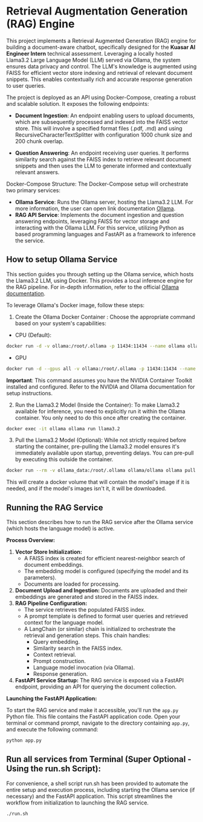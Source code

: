 # **Retrieval Augmentation Generation (RAG) Engine**

This project implements a Retrieval Augmented Generation (RAG) engine for building a document-aware chatbot, specifically designed for the **Kuasar AI Engineer Intern** technical assessment. Leveraging a locally hosted Llama3.2 Large Language Model (LLM) served via Ollama, the system ensures data privacy and control. The LLM's knowledge is augmented using FAISS for efficient vector store indexing and retrieval of relevant document snippets. This enables contextually rich and accurate response generation to user queries.

The project is deployed as an API using Docker-Compose, creating a robust and scalable solution. It exposes the following endpoints:

* **Document Ingestion**: An endpoint enabling users to upload documents, which are subsequently processed and indexed into the FAISS vector store. This will involve a specified format files (.pdf,  .md) and using RecursiveCharacterTextSplitter with configuration 1000 chunk size and 200 chunk overlap.

* **Question Answering**: An endpoint receiving user queries. It performs similarity search against the FAISS index to retrieve relevant document snippets and then uses the LLM to generate informed and contextually relevant answers.

Docker-Compose Structure: The Docker-Compose setup will orchestrate two primary services:

* **Ollama Service**: Runs the Ollama server, hosting the Llama3.2 LLM. For more information, the user can open link documentation [Ollama](https://github.com/ollama/ollama).
* **RAG API Service**: Implements the document ingestion and question answering endpoints, leveraging FAISS for vector storage and interacting with the Ollama LLM. For this service, utilizing Python as based programming languages and FastAPI as a framework to inference the service.

## How to setup Ollama Service

This section guides you through setting up the Ollama service, which hosts the Llama3.2 LLM, using Docker. This provides a local inference engine for the RAG pipeline. For in-depth information, refer to the official [Ollama documentation](https://ollama.com/blog/ollama-is-now-available-as-an-official-docker-image).

To leverage Ollama's Docker image, follow these steps:

1. Create the Ollama Docker Container :
Choose the appropriate command based on your system's capabilities:
* CPU (Default): 
```bash
docker run -d -v ollama:/root/.ollama -p 11434:11434 --name ollama ollama/ollama
```

* GPU 
```bash
docker run -d --gpus all -v ollama:/root/.ollama -p 11434:11434 --name ollama ollama/ollama
```

**Important**: This command assumes you have the NVIDIA Container Toolkit installed and configured. Refer to the NVIDIA and Ollama documentation for setup instructions.


2. Run the Llama3.2 Model (Inside the Container):
    To make Llama3.2 available for inference, you need to explicitly run it within the Ollama container. You only need to do this once after creating the container.

```bash
docker exec -it ollama ollama run llama3.2
```

3. Pull the Llama3.2 Model (Optional):
    While not strictly required before starting the container, pre-pulling the Llama3.2 model ensures it's immediately available upon startup, preventing delays. You can pre-pull by executing this outside the container.

```bash
docker run --rm -v ollama_data:/root/.ollama ollama/ollama ollama pull llama3:2
```

This will create a docker volume that will contain the model's image if it is needed, and if the model's images isn't it, it will be downloaded.

## Running the RAG Service

This section describes how to run the RAG service after the Ollama service (which hosts the language model) is active.

**Process Overview:**

1.  **Vector Store Initialization:**
    *   A FAISS index is created for efficient nearest-neighbor search of document embeddings.
    *   The embedding model is configured (specifying the model and its parameters).
    *   Documents are loaded for processing.
2.  **Document Upload and Ingestion:** Documents are uploaded and their embeddings are generated and stored in the FAISS index.
3.  **RAG Pipeline Configuration:**
    *   The service retrieves the populated FAISS index.
    *   A prompt template is defined to format user queries and retrieved context for the language model.
    *   A LangChain (or similar) chain is initialized to orchestrate the retrieval and generation steps.  This chain handles:
        *   Query embedding.
        *   Similarity search in the FAISS index.
        *   Context retrieval.
        *   Prompt construction.
        *   Language model invocation (via Ollama).
        *   Response generation.
4.  **FastAPI Service Startup:** The RAG service is exposed via a FastAPI endpoint, providing an API for querying the document collection.

**Launching the FastAPI Application:**

To start the RAG service and make it accessible, you'll run the `app.py` Python file.  This file contains the FastAPI application code.  Open your terminal or command prompt, navigate to the directory containing `app.py`, and execute the following command:

```bash
python app.py
```

## Run all services from Terminal (Super Optional - Using the run.sh Script):
For convenience, a shell script run.sh has been provided to automate the entire setup and execution process, including starting the Ollama service (if necessary) and the FastAPI application. This script streamlines the workflow from initialization to launching the RAG service.

```bash
./run.sh
```
